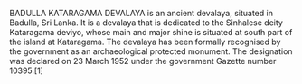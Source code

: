 BADULLA KATARAGAMA DEVALAYA is an ancient devalaya, situated in Badulla, Sri Lanka. It is a devalaya that is dedicated to the Sinhalese deity Kataragama deviyo, whose main and major shine is situated at south part of the island at Kataragama. The devalaya has been formally recognised by the government as an archaeological protected monument. The designation was declared on 23 March 1952 under the government Gazette number 10395.[1]
